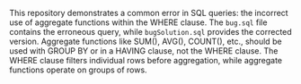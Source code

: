 This repository demonstrates a common error in SQL queries: the incorrect use of aggregate functions within the WHERE clause.  The `bug.sql` file contains the erroneous query, while `bugSolution.sql` provides the corrected version.  Aggregate functions like SUM(), AVG(), COUNT(), etc., should be used with GROUP BY or in a HAVING clause, not the WHERE clause. The WHERE clause filters individual rows before aggregation, while aggregate functions operate on groups of rows.